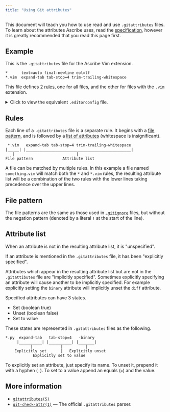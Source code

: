 ```yaml
---
title: "Using Git attributes"
---
```


This document will teach you how to use read and use `.gitattributes` files.
To learn about the attributes Ascribe uses, read the
[specification](../spec/), however it is greatly recommended that you
read this page first.

## Example

This is the `.gitattributes` file for the Ascribe Vim extension.

```
*      text=auto final-newline eol=lf
*.vim  expand-tab tab-stop=4 trim-trailing-whitespace
```

This file defines 2 [rules](#rules), one for all files, and the other for files
with the `.vim` extension.

<details>
<summary>Click to view the equivalent <code>.editorconfig</code> file.</summary>

```
root = true

[*]
end_of_line = lf
insert_final_newline = true

[*.vim]
indent_style = space
indent_size = 4
trim_trailing_whitespace = true
```

</details>

## Rules

Each line of a `.gitattributes` file is a separate rule.  It begins with
a [file pattern](#file_pattern), and is followed by a [list of attributes](#attribute_list) (whitespace is insignificant).

```
 *.vim   expand-tab tab-stop=4 trim-trailing-whitespace
|_____| |______________________________________________|
   |                           |
File pattern             Attribute list
```

A file can be matched by multiple rules.  In this example a file named
`something.vim` will match both the `*` and `*.vim` rules, the resulting
attribute list will be a combination of the two rules with the lower lines
taking precedence over the upper lines.

## File pattern

The file patterns are the same as those used in
[`.gitignore`](https://www.git-scm.com/docs/gitignore#_pattern_format) files,
but without the negation pattern (denoted by a literal `!` at the start of the
line).

## Attribute list

When an attribute is not in the resulting attribute list, it is "unspecified".

If an attribute is mentioned in the `.gitattributes` file, it has been
"explicitly specified".

Attributes which appear in the resulting attribute list but are not in the
`.gitattibutes` file are "implicitly specified".  Sometimes explicitly
specifying an attribute will cause another to be implicitly specified.  For
example explicitly setting the `binary` attribute will implicitly unset the
`diff` attribute.

Specified attributes can have 3 states.

- Set (boolean true)
- Unset (boolean false)
- Set to value

These states are represented in `.gitattributes` files as the following.

```
*.py  expand-tab   tab-stop=4   -binary
     |__________| |__________| |_______|
           |            |          |
    Explicitly set      |   Explicitly unset
            Explicitly set to value
```

To explicitly set an attribute, just specify its name.  To unset it, prepend it
with a hyphen (`-`).  To set to a value append an equals (`=`) and the value.

## More information

- [`gitattributes(5)`](https://www.git-scm.com/docs/gitattributes)
- [`git-check-attr(1)`](https://www.git-scm.com/docs/git-check-attr) — The official `.gitattributes` parser.
